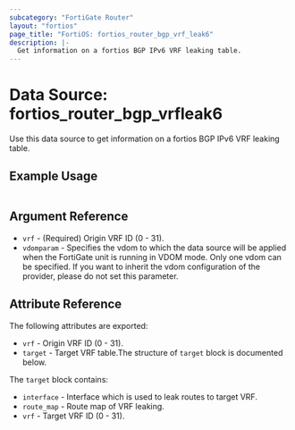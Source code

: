 ```yaml
---
subcategory: "FortiGate Router"
layout: "fortios"
page_title: "FortiOS: fortios_router_bgp_vrf_leak6"
description: |-
  Get information on a fortios BGP IPv6 VRF leaking table.
---
```


# Data Source: fortios_router_bgp_vrfleak6
Use this data source to get information on a fortios BGP IPv6 VRF leaking table.


## Example Usage

```hcl

```

## Argument Reference

* `vrf` - (Required) Origin VRF ID (0 - 31).
* `vdomparam` - Specifies the vdom to which the data source will be applied when the FortiGate unit is running in VDOM mode. Only one vdom can be specified. If you want to inherit the vdom configuration of the provider, please do not set this parameter.

## Attribute Reference

The following attributes are exported:

* `vrf` - Origin VRF ID (0 - 31).
* `target` - Target VRF table.The structure of `target` block is documented below.

The `target` block contains:

* `interface` - Interface which is used to leak routes to target VRF.
* `route_map` - Route map of VRF leaking.
* `vrf` - Target VRF ID (0 - 31).

